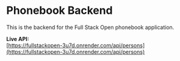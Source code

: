 # Phonebook Backend

This is the backend for the Full Stack Open phonebook application.

**Live API:**  
[https://fullstackopen-3u7d.onrender.com/api/persons](https://fullstackopen-3u7d.onrender.com/api/persons)